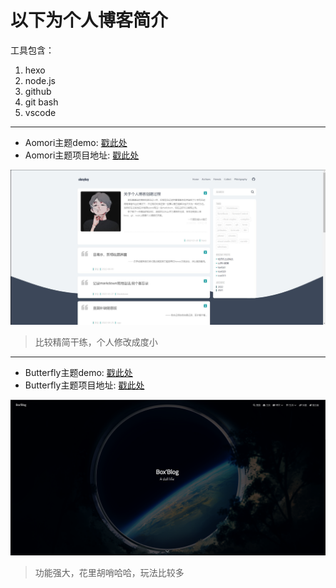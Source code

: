 # 以下为个人博客简介

工具包含：
1. hexo
2. node.js
3. github
4. git bash
5. vscode

---
- Aomori主题demo: [戳此处](https://linhong.me/)
- Aomori主题项目地址: [戳此处](https://github.com/lh1me/hexo-theme-aomori)

![Aomori样图示意](./source/../images/1.jpg)
> 比较精简干练，个人修改成度小

---
- Butterfly主题demo: [戳此处](https://butterfly.js.org/)
- Butterfly主题项目地址: [戳此处](https://github.com/jerryc127/hexo-theme-butterfly)

![样图示意](./source/../images/2.png)
> 功能强大，花里胡哨哈哈，玩法比较多

